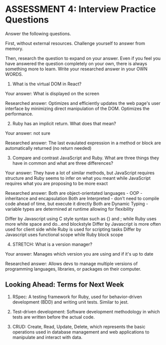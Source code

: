 # ASSESSMENT 4: Interview Practice Questions

Answer the following questions.

First, without external resources. Challenge yourself to answer from memory.

Then, research the question to expand on your answer. Even if you feel you have answered the question completely on your own, there is always something more to learn. Write your researched answer in your OWN WORDS.

1. What is the virtual DOM in React?

Your answer: What is displayed on the screen

Researched answer: Optimizes and efficiently updates the web page's user interface by minimizing direct manipulation of the DOM. Optimizes the performance.

2. Ruby has an implicit return. What does that mean?

Your answer: not sure

Researched answer: The last evaulated expression in a method or block are automatically returned (no return needed)

3. Compare and contrast JavaScript and Ruby. What are three things they have in common and what are three differences?

Your answer: They have a lot of similar methods, but JavaScript requires structure and Ruby seems to infer on what you meant while JavaScript requires what you are proposing to be more exact

Researched answer: 
Both are object-orientated languages - OOP - inheritance and encapsulation
Both are Interpreted - don't need to compile code ahead of time, but execute it directly
Both are Dynamic Typing - variable types are determined at runtime allowing for flexibility

Differ by Javascript using C style syntax such as {} and ; while Ruby uses more white space and do...end blockstyle
Differ by Javascript is more often used for client side while Ruby is used for scripting tasks
Differ by Javascript uses functional scope while Ruby block scope


4. STRETCH: What is a version manager?

Your answer: Manages which version you are using and if it's up to date

Researched answer: Allows devs to manage multiple versions of programming languages, libraries, or packages on their computer.

## Looking Ahead: Terms for Next Week

1. RSpec: A testing framework for Ruby, used for behavior-driven development (BDD) and writing unit tests. Similar to jest.

2. Test-driven development: Software development methodology in which tests are written before the actual code.

3. CRUD: Create, Read, Update, Delete, which represents the basic operations used in database management and web applications to manipulate and interact with data.
